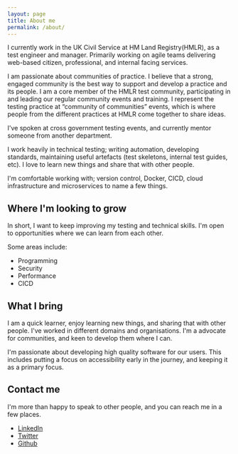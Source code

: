 ```yaml
---
layout: page
title: About me
permalink: /about/
---
```


I currently work in the UK Civil Service at HM Land Registry(HMLR), as a test engineer and manager. Primarily working on agile teams delivering web-based citizen, professional, and internal facing services.

I am passionate about communities of practice. I believe that a strong, engaged community is the best way to support and develop a practice and its people. I am a core member of the HMLR test community, participating in and leading our regular community events and training. I represent the testing practice at “community of communities” events, which is where people from the different practices at HMLR come together to share ideas.

I've spoken at cross government testing events, and currently mentor someone from another department.

I work heavily in technical testing; writing automation, developing standards, maintaining useful artefacts (test skeletons, internal test guides, etc). I love to learn new things and share that with other people.

I'm comfortable working with; version control, Docker, CICD, cloud infrastructure and microservices to name a few things.

## Where I'm looking to grow
In short, I want to keep improving my testing and technical skills. I'm open to opportunities where we can learn from each other.

Some areas include:
- Programming
- Security
- Performance
- CICD

## What I bring

I am a quick learner, enjoy learning new things, and sharing that with other people. I've worked in different domains and organisations. I'm a advocate for communities, and keen to develop them where I can.

I'm passionate about developing high quality software for our users. This includes putting a focus on accessibility early in the journey, and keeping it as a primary focus.

## Contact me
I'm more than happy to speak to other people, and you can reach me in a few places. 

- [LinkedIn](https://www.linkedin.com/in/aaron-flynn-45718a80/)
- [Twitter](https://www.twitter.com/flynnbops)
- [Github](https://github.com/flynnbops)

